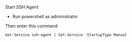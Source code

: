 Start SSH Agent

* Run powershell as administrator

Then enter this command

`Get-Service ssh-agent | Set-Service -StartupType Manual`
